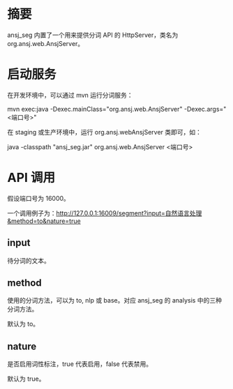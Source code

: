 # 摘要
ansj_seg 内置了一个用来提供分词 API 的 HttpServer，类名为 org.ansj.web.AnsjServer。

# 启动服务
在开发环境中，可以通过 mvn 运行分词服务：

mvn exec:java -Dexec.mainClass="org.ansj.web.AnsjServer" -Dexec.args="<端口号>"

在 staging 或生产环境中，运行 org.ansj.webAnsjServer 类即可，如：

java -classpath "ansj_seg.jar" org.ansj.web.AnsjServer <端口号>

# API 调用
假设端口号为 16000。

一个调用例子为：http://127.0.0.1:16009/segment?input=自然语言处理&method=to&nature=true

## input
待分词的文本。

## method
使用的分词方法，可以为 to, nlp 或 base。对应 ansj_seg 的 analysis 中的三种分词方法。

默认为 to。

## nature
是否启用词性标注，true 代表启用，false 代表禁用。

默认为 true。